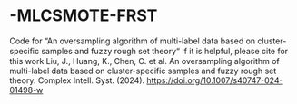 # -MLCSMOTE-FRST
Code for “An oversampling algorithm of multi-label data based on cluster-speciﬁc samples and fuzzy rough set theory“
If it is helpful, please cite for this work
Liu, J., Huang, K., Chen, C. et al. An oversampling algorithm of multi-label data based on cluster-specific samples and fuzzy rough set theory. Complex Intell. Syst. (2024). https://doi.org/10.1007/s40747-024-01498-w
